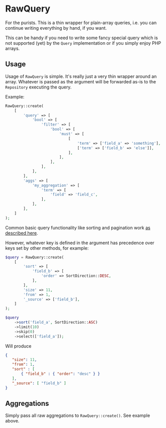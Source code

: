 # RawQuery
For the purists. This is a thin wrapper for plain-array queries, i.e. you can continue writing everything by hand, if you want.

This can be handy if you need to write some fancy special query which is not supported (yet) by the `Query` implementation or if you simply enjoy PHP arrays.

## Usage
Usage of `RawQuery` is simple. It's really just a very thin wrapper around an array. Whatever is passed as the argument will be forwarded as-is to the `Repository` executing the query.

Example:
```php
RawQuery::create(
    [
        'query' => [
            'bool' => [
                'filter' => [
                    'bool' => [
                        'must' => [
                            [
                                'term' => ['field_a' => 'something'],
                                ['term' => ['field_b' => 'else']],
                            ],
                        ],
                    ],
                ],
            ],
        ],
        'aggs' => [
            'my_aggregation' => [
                'term' => [
                    'field' => 'field_c',
                ],
            ],
        ],
    ]
);
```

Common basic query functionality like sorting and pagination work [as described here](QUERY.md).

However, whatever key is defined in the argument has precedence over keys set by other methods, for example:

```php
$query = RawQuery::create(
    [
        'sort' => [
            'field_b' => [
                'order' => SortDirection::DESC,
            ],
        ],
        'size' => 11,
        'from' => 1,
        '_source' => ['field_b'],
    ]
);

$query
    ->sort('field_a', SortDirection::ASC)
    ->limit(10)
    ->skip(0)
    ->select(['field_a']);
```

Will produce
```json
{
   "size": 11,
   "from": 1,
   "sort" : [
       { "field_b" : { "order": "desc" } }
   ],
   "_source": [ "field_b" ]
}
```

## Aggregations
Simply pass all raw aggregations to `RawQuery::create()`. See example above.
